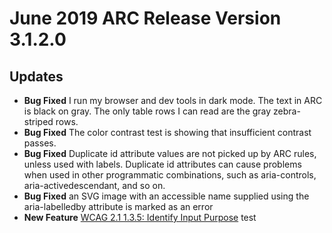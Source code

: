 # June 2019 ARC Release Version 3.1.2.0
## Updates

- **Bug Fixed** I run my browser and dev tools in dark mode. The text in ARC is black on gray. The only table rows I can read are the gray zebra-striped rows.
- **Bug Fixed** The color contrast test is showing that insufficient contrast passes.
- **Bug Fixed** Duplicate id attribute values are not picked up by ARC rules, unless used with labels. Duplicate id attributes can cause problems when used in other programmatic combinations, such as aria-controls, aria-activedescendant, and so on.
- **Bug Fixed** an SVG image with an accessible name supplied using the aria-labelledby attribute is marked as an error
- **New Feature** [WCAG 2.1 1.3.5: Identify Input Purpose](https://w3c.github.io/wcag21/understanding/identify-input-purpose.html) test
